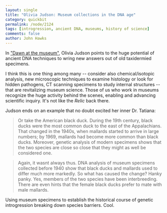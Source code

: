 ```yaml
---
layout: single 
title: "Olivia Judson: Museum collections in the DNA age" 
category: quickbit
permalink: /node/2124
tags: [introgression, ancient DNA, museums, history of science] 
comments: false 
author: John Hawks 
---
```


In <a href="http://judson.blogs.nytimes.com/2009/08/04/dawn-at-the-museum/?partner=rss&emc=rss">"Dawn at the museum"</a>, Olivia Judson points to the huge potential of ancient DNA techniques to wring new answers out of old taxidermied specimens. 

I think this is one thing among many -- consider also chemical/isotopic analysis, new microscopic techniques to examine histology or look for hidden pathogens, CT scanning specimens to study internal structures -- that are revitalizing museum science. Those of us who work in museums recognize the huge activity behind the scenes, enabling and advancing scientific inquiry. It's not like the <I>Relic</i> back there. 

Judson ends on an example that no doubt excited her inner Dr. Tatiana: 

<blockquote>Or take the American black duck. During the 19th century, black ducks were the most common duck to the east of the Appalachians. That changed in the 1940s, when mallards started to arrive in large numbers; by 1969, mallards had become more common than black ducks. Moreover, genetic analysis of modern specimens shows that the two species are close  so close that they might as well be considered one.</blockquote>

<blockquote>Again, it wasnt always thus. DNA analysis of museum specimens collected before 1940 show that black ducks and mallards used to differ much more markedly. So what has caused the change? Hanky panky. Yes, members of the two species have been interbreeding. There are even hints that the female black ducks prefer to mate with male mallards.</blockquote>

Using museum specimens to establish the historical course of genetic introgression breaking down species barriers. Cool. 

